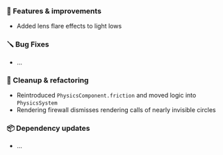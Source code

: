 ### 🚀 Features & improvements

- Added lens flare effects to light lows

### 🪛 Bug Fixes

- ...

### 🧽 Cleanup & refactoring

- Reintroduced `PhysicsComponent.friction` and moved logic into `PhysicsSystem`
- Rendering firewall dismisses rendering calls of nearly invisible circles

### 📦 Dependency updates

- ...